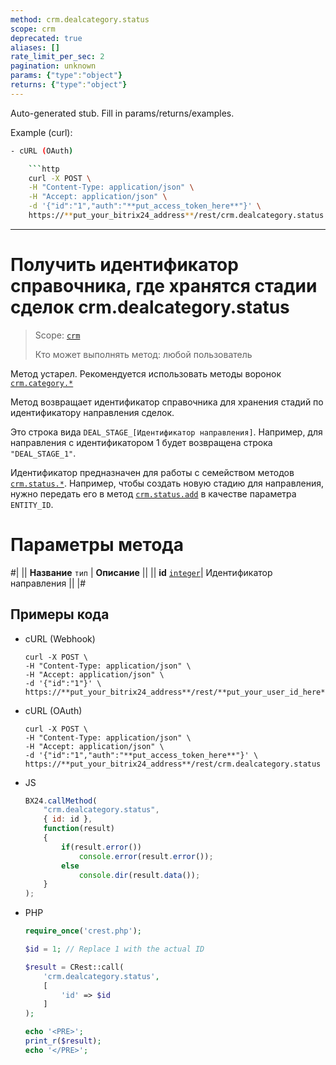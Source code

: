 ```yaml
---
method: crm.dealcategory.status
scope: crm
deprecated: true
aliases: []
rate_limit_per_sec: 2
pagination: unknown
params: {"type":"object"}
returns: {"type":"object"}
---
```


Auto-generated stub. Fill in params/returns/examples.

Example (curl):

```bash
- cURL (OAuth)

    ```http
    curl -X POST \
    -H "Content-Type: application/json" \
    -H "Accept: application/json" \
    -d '{"id":"1","auth":"**put_access_token_here**"}' \
    https://**put_your_bitrix24_address**/rest/crm.dealcategory.status
```

---

# Получить идентификатор справочника, где хранятся стадии сделок crm.dealcategory.status

> Scope: [`crm`](../../../scopes/permissions.md)
>
> Кто может выполнять метод: любой пользователь



Метод устарел. Рекомендуется использовать методы воронок [`crm.category.*`](../../universal/category/index.md)



Метод возвращает идентификатор справочника для хранения стадий по идентификатору направления сделок.

Это строка вида `DEAL_STAGE_[Идентификатор направления]`. Например, для направления с идентификатором 1 будет возвращена строка `"DEAL_STAGE_1"`.

Идентификатор предназначен для работы с семейством методов [`crm.status.*`](.). Например, чтобы создать новую стадию для направления, нужно передать его в метод [`crm.status.add`](../../status/crm-status-add.md) в качестве параметра `ENTITY_ID`.

# Параметры метода



#|
|| **Название**
`тип` | **Описание** ||
|| **id** 
[`integer`](../../../data-types.md)| Идентификатор направления ||
|#

## Примеры кода





- cURL (Webhook)

    ```http
    curl -X POST \
    -H "Content-Type: application/json" \
    -H "Accept: application/json" \
    -d '{"id":"1"}' \
    https://**put_your_bitrix24_address**/rest/**put_your_user_id_here**/**put_your_webhook_here**/crm.dealcategory.status
    ```

- cURL (OAuth)

    ```http
    curl -X POST \
    -H "Content-Type: application/json" \
    -H "Accept: application/json" \
    -d '{"id":"1","auth":"**put_access_token_here**"}' \
    https://**put_your_bitrix24_address**/rest/crm.dealcategory.status
    ```

- JS

    ```js
    BX24.callMethod(
        "crm.dealcategory.status",
        { id: id },
        function(result)
        {
            if(result.error())
                console.error(result.error());
            else
                console.dir(result.data());
        }
    );
    ```

- PHP

    ```php
    require_once('crest.php');

    $id = 1; // Replace 1 with the actual ID

    $result = CRest::call(
        'crm.dealcategory.status',
        [
            'id' => $id
        ]
    );

    echo '<PRE>';
    print_r($result);
    echo '</PRE>';
    ```


